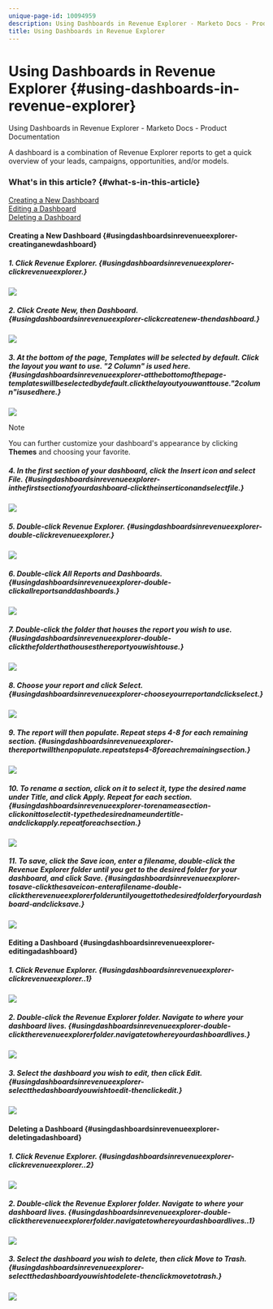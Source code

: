 ```yaml
---
unique-page-id: 10094959
description: Using Dashboards in Revenue Explorer - Marketo Docs - Product Documentation
title: Using Dashboards in Revenue Explorer
---
```


# Using Dashboards in Revenue Explorer {#using-dashboards-in-revenue-explorer}

Using Dashboards in Revenue Explorer - Marketo Docs - Product Documentation

A dashboard is a combination of Revenue Explorer reports to get a quick overview of your leads, campaigns, opportunities, and/or models.

### What's in this article? {#what-s-in-this-article}

[Creating a New Dashboard](#usingdashboardsinrevenueexplorer-creatinganewdashboard)  
[Editing a Dashboard](#usingdashboardsinrevenueexplorer-editingadashboard)  
[Deleting a Dashboard](#usingdashboardsinrevenueexplorer-deletingadashboard)

#### Creating a New Dashboard {#usingdashboardsinrevenueexplorer-creatinganewdashboard}

##### 1. Click Revenue Explorer. {#usingdashboardsinrevenueexplorer-clickrevenueexplorer.}

![](assets/one.png)

##### 2. Click Create New, then Dashboard. {#usingdashboardsinrevenueexplorer-clickcreatenew-thendashboard.}

![](assets/two.png)

##### 3. At the bottom of the page, Templates will be selected by default. Click the layout you want to use. "2 Column" is used here. {#usingdashboardsinrevenueexplorer-atthebottomofthepage-templateswillbeselectedbydefault.clickthelayoutyouwanttouse."2column"isusedhere.}

![](assets/three.png)

>[!NOTE]
>
>You can further customize your dashboard's appearance by clicking **Themes** and choosing your favorite.

##### 4. In the first section of your dashboard, click the Insert icon and select File. {#usingdashboardsinrevenueexplorer-inthefirstsectionofyourdashboard-clicktheinserticonandselectfile.}

![](assets/four.png)

##### 5. Double-click Revenue Explorer. {#usingdashboardsinrevenueexplorer-double-clickrevenueexplorer.}

![](assets/five.png)

##### 6. Double-click All Reports and Dashboards. {#usingdashboardsinrevenueexplorer-double-clickallreportsanddashboards.}

![](assets/six.png)

##### 7. Double-click the folder that houses the report you wish to use. {#usingdashboardsinrevenueexplorer-double-clickthefolderthathousesthereportyouwishtouse.}

![](assets/seven.png)

##### 8. Choose your report and click Select. {#usingdashboardsinrevenueexplorer-chooseyourreportandclickselect.}

![](assets/eight.png)

##### 9. The report will then populate. Repeat steps 4-8 for each remaining section. {#usingdashboardsinrevenueexplorer-thereportwillthenpopulate.repeatsteps4-8foreachremainingsection.}

![](assets/nine.png)

##### 10. To rename a section, click on it to select it, type the desired name under Title, and click Apply. Repeat for each section. {#usingdashboardsinrevenueexplorer-torenameasection-clickonittoselectit-typethedesirednameundertitle-andclickapply.repeatforeachsection.}

![](assets/ten.png)

##### 11. To save, click the Save icon, enter a filename, double-click the Revenue Explorer folder until you get to the desired folder for your dashboard, and click Save. {#usingdashboardsinrevenueexplorer-tosave-clickthesaveicon-enterafilename-double-clicktherevenueexplorerfolderuntilyougettothedesiredfolderforyourdashboard-andclicksave.}

![](assets/eleven.png)

#### Editing a Dashboard {#usingdashboardsinrevenueexplorer-editingadashboard}

##### 1. Click Revenue Explorer. {#usingdashboardsinrevenueexplorer-clickrevenueexplorer..1}

![](assets/one.png)

##### 2. Double-click the Revenue Explorer folder. Navigate to where your dashboard lives. {#usingdashboardsinrevenueexplorer-double-clicktherevenueexplorerfolder.navigatetowhereyourdashboardlives.}

![](assets/thirteen.png)

##### 3. Select the dashboard you wish to edit, then click Edit. {#usingdashboardsinrevenueexplorer-selectthedashboardyouwishtoedit-thenclickedit.}

![](assets/fourteen.png)

#### Deleting a Dashboard {#usingdashboardsinrevenueexplorer-deletingadashboard}

##### 1. Click Revenue Explorer. {#usingdashboardsinrevenueexplorer-clickrevenueexplorer..2}

![](assets/one.png)

##### 2. Double-click the Revenue Explorer folder. Navigate to where your dashboard lives. {#usingdashboardsinrevenueexplorer-double-clicktherevenueexplorerfolder.navigatetowhereyourdashboardlives..1}

![](assets/thirteen.png)

##### 3. Select the dashboard you wish to delete, then click Move to Trash. {#usingdashboardsinrevenueexplorer-selectthedashboardyouwishtodelete-thenclickmovetotrash.}

![](assets/fifteen.png)

